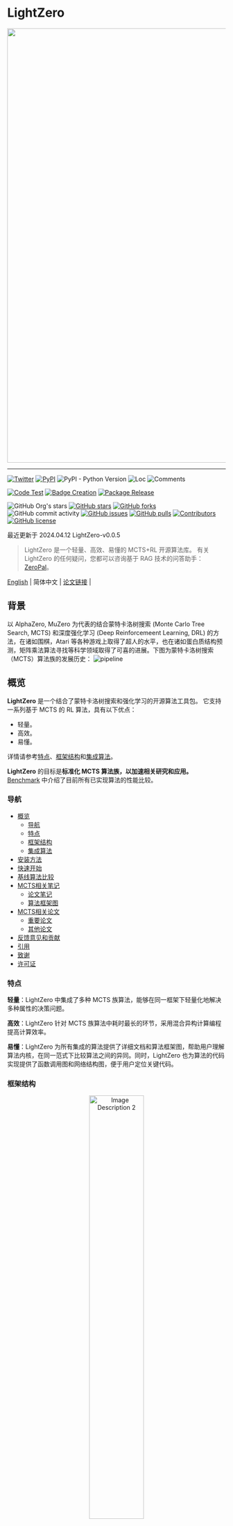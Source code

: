 <div id="top"></div>

# LightZero

<div align="center">
    <img width="1000px" height="auto" src="https://github.com/opendilab/LightZero/blob/main/LightZero.png"></a>
</div>

---

[![Twitter](https://img.shields.io/twitter/url?style=social&url=https%3A%2F%2Ftwitter.com%2Fopendilab)](https://twitter.com/opendilab)
[![PyPI](https://img.shields.io/pypi/v/LightZero)](https://pypi.org/project/LightZero/)
![PyPI - Python Version](https://img.shields.io/pypi/pyversions/LightZero)
![Loc](https://img.shields.io/endpoint?url=https://gist.githubusercontent.com/HansBug/e002642132ec758e99264118c66778a4/raw/loc.json)
![Comments](https://img.shields.io/endpoint?url=https://gist.githubusercontent.com/HansBug/e002642132ec758e99264118c66778a4/raw/comments.json)

[![Code Test](https://github.com/opendilab/LightZero/workflows/Code%20Test/badge.svg)](https://github.com/opendilab/LightZero/actions?query=workflow%3A%22Code+Test%22)
[![Badge Creation](https://github.com/opendilab/LightZero/workflows/Badge%20Creation/badge.svg)](https://github.com/opendilab/LightZero/actions?query=workflow%3A%22Badge+Creation%22)
[![Package Release](https://github.com/opendilab/LightZero/workflows/Package%20Release/badge.svg)](https://github.com/opendilab/LightZero/actions?query=workflow%3A%22Package+Release%22)

![GitHub Org's stars](https://img.shields.io/github/stars/opendilab)
[![GitHub stars](https://img.shields.io/github/stars/opendilab/LightZero)](https://github.com/opendilab/LightZero/stargazers)
[![GitHub forks](https://img.shields.io/github/forks/opendilab/LightZero)](https://github.com/opendilab/LightZero/network)
![GitHub commit activity](https://img.shields.io/github/commit-activity/m/opendilab/LightZero)
[![GitHub issues](https://img.shields.io/github/issues/opendilab/LightZero)](https://github.com/opendilab/LightZero/issues)
[![GitHub pulls](https://img.shields.io/github/issues-pr/opendilab/LightZero)](https://github.com/opendilab/LightZero/pulls)
[![Contributors](https://img.shields.io/github/contributors/opendilab/LightZero)](https://github.com/opendilab/LightZero/graphs/contributors)
[![GitHub license](https://img.shields.io/github/license/opendilab/LightZero)](https://github.com/opendilab/LightZero/blob/master/LICENSE)

最近更新于 2024.04.12 LightZero-v0.0.5

> LightZero 是一个轻量、高效、易懂的 MCTS+RL 开源算法库。
> 有关 LightZero 的任何疑问，您都可以咨询基于 RAG 技术的问答助手：[ZeroPal](https://huggingface.co/spaces/OpenDILabCommunity/ZeroPal)。

[English](https://github.com/opendilab/LightZero/blob/main/README.md) | 简体中文 | [论文链接](https://arxiv.org/pdf/2310.08348.pdf) | 


## 背景

以 AlphaZero, MuZero 为代表的结合蒙特卡洛树搜索 (Monte Carlo Tree Search, MCTS) 和深度强化学习 (Deep Reinforcemeent Learning, DRL) 的方法，在诸如围棋，Atari 等各种游戏上取得了超人的水平，也在诸如蛋白质结构预测，矩阵乘法算法寻找等科学领域取得了可喜的进展。下图为蒙特卡洛树搜索（MCTS）算法族的发展历史：
![pipeline](assets/mcts_rl_evolution_overview.png)

## 概览

**LightZero** 是一个结合了蒙特卡洛树搜索和强化学习的开源算法工具包。 它支持一系列基于 MCTS 的 RL 算法，具有以下优点：
- 轻量。
- 高效。
- 易懂。

详情请参考[特点](#features)、[框架结构](#framework-structure)和[集成算法](#integrated-algorithms)。

**LightZero** 的目标是**标准化 MCTS 算法族，以加速相关研究和应用。** [Benchmark](#benchmark) 中介绍了目前所有已实现算法的性能比较。

### 导航
- [概览](#概览)
    - [导航](#导航)
    - [特点](#特点)
    - [框架结构](#框架结构)
    - [集成算法](#集成算法)
- [安装方法](#安装方法)
- [快速开始](#快速开始)
- [基线算法比较](#基线算法比较)
- [MCTS相关笔记](#MCTS-相关笔记)
    - [论文笔记](#论文笔记)
    - [算法框架图](#算法框架图)
- [MCTS相关论文](#MCTS-相关论文)
    - [重要论文](#重要论文)
    - [其他论文](#其他论文)
- [反馈意见和贡献](#反馈意见和贡献)
- [引用](#引用)
- [致谢](#致谢)
- [许可证](#许可证)

### 特点
**轻量**：LightZero 中集成了多种 MCTS 族算法，能够在同一框架下轻量化地解决多种属性的决策问题。

**高效**：LightZero 针对 MCTS 族算法中耗时最长的环节，采用混合异构计算编程提高计算效率。

**易懂**：LightZero 为所有集成的算法提供了详细文档和算法框架图，帮助用户理解算法内核，在同一范式下比较算法之间的异同。同时，LightZero 也为算法的代码实现提供了函数调用图和网络结构图，便于用户定位关键代码。

### 框架结构

<p align="center">
  <img src="assets/lightzero_pipeline.svg" alt="Image Description 2" width="50%" height="auto" style="margin: 0 1%;">
</p>

上图是 LightZero 的框架流程图。我们在下面简介其中的3个核心模块:

**Model**:
``Model`` 用于定义网络结构，包含``__init__``函数用于初始化网络结构，和``forward``函数用于计算网络的前向传播。

**Policy**:
``Policy`` 定义了对网络的更新方式和与环境交互的方式，包括三个过程，分别是训练过程（learn）、采样过程（collect）和评估过程（evaluate）。

**MCTS**:

``MCTS`` 定义了蒙特卡洛搜索树的结构和与``Policy``的交互方式。``MCTS``的实现包括 python 和 cpp 两种，分别在``ptree``和``ctree``中实现。

关于 LightZero 的文件结构，请参考 [lightzero_file_structure](https://github.com/opendilab/LightZero/blob/main/assets/lightzero_file_structure.svg)。

### 集成算法
LightZero 是基于 [PyTorch](https://pytorch.org/) 实现的 MCTS 算法库，在 MCTS 的实现中也用到了 cython 和 cpp。同时，LightZero 的框架主要基于 [DI-engine](https://github.com/opendilab/DI-engine) 实现。目前 LightZero 中集成的算法包括：
- [AlphaZero](https://www.science.org/doi/10.1126/science.aar6404)
- [MuZero](https://arxiv.org/abs/1911.08265)
- [Sampled MuZero](https://arxiv.org/abs/2104.06303)
- [Stochastic MuZero](https://openreview.net/pdf?id=X6D9bAHhBQ1)
- [EfficientZero](https://arxiv.org/abs/2111.00210)
- [Gumbel MuZero](https://openreview.net/pdf?id=bERaNdoegnO&)


LightZero 目前支持的环境及算法如下表所示：

| Env./Algo.    | AlphaZero | MuZero | EfficientZero | Sampled EfficientZero | Gumbel MuZero | Stochastic MuZero | ReZero |
|---------------| -------- | ------ |-------------| ------------------ | ---------- |----------------|----------------|
| TicTacToe     | ✔      | ✔      | 🔒           | 🔒                | ✔          | 🔒             |🔒             |
| Gomoku        | ✔      | ✔      | 🔒          | 🔒               | ✔          | 🔒             |✔          |
| Connect4      | ✔      | ✔      | 🔒          | 🔒               | 🔒           | 🔒             |✔          |
| 2048          | ---       | ✔      | 🔒            | 🔒                | 🔒           | ✔              |🔒             |
| Chess         | 🔒      | 🔒     | 🔒          | 🔒               | 🔒         | 🔒             |🔒             |
| Go            | 🔒      | 🔒     | 🔒          | 🔒               | 🔒         | 🔒             |🔒             |
| CartPole      | ---      | ✔      | ✔           | ✔                | ✔          | ✔              |✔             |
| Pendulum      | ---      | ✔      | ✔           | ✔                | ✔          | ✔              |🔒             |
| LunarLander   | ---      | ✔      | ✔           | ✔                | ✔          | ✔              |🔒             |
| BipedalWalker | ---      | ✔      | ✔           | ✔                | ✔          | 🔒              |🔒             |
| Atari         | ---      | ✔      | ✔           | ✔                | ✔          | ✔              |✔          |
| MuJoCo        | ---      | ✔     | ✔          | ✔                | 🔒         | 🔒               |🔒             |
| MiniGrid      | ---      | ✔     | ✔          | ✔               | 🔒         | 🔒             |🔒             |
| Bsuite        | ---      | ✔     | ✔          | ✔               | 🔒         | 🔒             |🔒             |
| Memory        | ---      | ✔     | ✔          | ✔               | 🔒         | 🔒             |🔒             |

<sup>(1): "✔" 表示对应的项目已经完成并经过良好的测试。</sup>

<sup>(2): "🔒" 表示对应的项目在等待列表中（正在进行中）。</sup>

<sup>(3): "---" 表示该算法不支持此环境。</sup>

## 安装方法

可以用以下命令从 Github 的源码中安装最新版的 LightZero：

```bash
git clone https://github.com/opendilab/LightZero.git
cd LightZero
pip3 install -e .
```

请注意，LightZero 目前仅支持在 `Linux` 和 `macOS` 平台上进行编译。
我们正在积极将该支持扩展到 `Windows` 平台。 

### 使用 Docker 进行安装

我们也提供了一个Dockerfile，用于设置包含运行 LightZero 库所需所有依赖项的环境。此 Docker 镜像基于 Ubuntu 20.04，并安装了Python 3.8以及其他必要的工具和库。
以下是如何使用我们的 Dockerfile 来构建 Docker 镜像，从该镜像运行一个容器，并在容器内执行 LightZero 代码的步骤。

1. **下载 Dockerfile**：Dockerfile 位于 LightZero 仓库的根目录中。将此[文件](https://github.com/opendilab/LightZero/blob/main/Dockerfile)下载到您的本地机器。

2. **准备构建上下文**：在您的本地机器上创建一个新的空目录，将 Dockerfile 移动到此目录，并导航到此目录。这一步有助于在构建过程中避免向 Docker 守护进程发送不必要的文件。
    ```bash
    mkdir lightzero-docker
    mv Dockerfile lightzero-docker/
    cd lightzero-docker/
    ```
3. **构建 Docker 镜像**：使用以下命令构建 Docker 镜像。此命令应在包含 Dockerfile 的目录内运行。
    ```bash
    docker build -t ubuntu-py38-lz:latest -f ./Dockerfile .
    ```
4. **从镜像运行容器**：使用以下命令以交互模式启动一个 Bash shell 的容器。
    ```bash
    docker run -dit --rm ubuntu-py38-lz:latest /bin/bash
    ```
5. **在容器内执行 LightZero 代码**：一旦你在容器内部，你可以使用以下命令运行示例 Python 脚本：
    ```bash
    python ./LightZero/zoo/classic_control/cartpole/config/cartpole_muzero_config.py
    ```

## 快速开始
使用如下代码在 [CartPole](https://gymnasium.farama.org/environments/classic_control/cart_pole/) 环境上快速训练一个 MuZero 智能体:

```bash
cd LightZero
python3 -u zoo/classic_control/cartpole/config/cartpole_muzero_config.py
```

使用如下代码在 [Pong](https://gymnasium.farama.org/environments/atari/pong/) 环境上快速训练一个 MuZero 智能体：

```bash
cd LightZero
python3 -u zoo/atari/config/atari_muzero_config.py
```

使用如下代码在 [TicTacToe](https://en.wikipedia.org/wiki/Tic-tac-toe) 环境上快速训练一个 MuZero 智能体：

```bash
cd LightZero
python3 -u zoo/board_games/tictactoe/config/tictactoe_muzero_bot_mode_config.py
```
## 定制化文档

为希望定制环境和算法的用户，我们提供了全面的指南：

- **环境定制：** [定制环境](https://github.com/opendilab/LightZero/blob/main/docs/source/tutorials/envs/customize_envs_zh.md)
- **算法定制：** [定制算法](https://github.com/opendilab/LightZero/blob/main/docs/source/tutorials/algos/customize_algos_zh.md)

如有任何疑问，欢迎随时联系我们寻求帮助。

## 基线算法比较

<details open><summary>点击折叠</summary>

- [AlphaZero](https://github.com/opendilab/LightZero/blob/main/lzero/policy/alphazero.py) 和 [MuZero](https://github.com/opendilab/LightZero/blob/main/lzero/policy/muzero.py) 在3个棋类游戏（[TicTacToe (井字棋)](https://github.com/opendilab/LightZero/blob/main/zoo/board_games/tictactoe/envs/tictactoe_env.py)，[Connect4](https://github.com/opendilab/LightZero/blob/main/zoo/board_games/connect4/envs/connect4_env.py) 和 [Gomoku (五子棋)](https://github.com/opendilab/LightZero/blob/main/zoo/board_games/gomoku/envs/gomoku_env.py)）上的基线结果：
<p align="center">
  <img src="assets/benchmark/main/tictactoe_bot-mode_main.png" alt="tictactoe_bot-mode_main" width="30%" height="auto" style="margin: 0 1%;">
  <img src="assets/benchmark/main/connect4_bot-mode_main.png" alt="connect4_bot-mode_main" width="30%" height="auto" style="margin: 0 1%;">
  <img src="assets/benchmark/main/gomoku_bot-mode_main.png" alt="gomoku_bot-mode_main" width="30%" height="auto" style="margin: 0 1%;">
</p>

- [MuZero](https://github.com/opendilab/LightZero/blob/main/lzero/policy/muzero.py)，[MuZero w/ SSL](https://github.com/opendilab/LightZero/blob/main/lzero/policy/muzero.py)，[EfficientZero](https://github.com/opendilab/LightZero/blob/main/lzero/policy/efficientzero.py) 和 [Sampled EfficientZero](https://github.com/opendilab/LightZero/blob/main/lzero/policy/sampled_efficientzero.py) 在3个代表性的 [Atari](https://github.com/opendilab/LightZero/blob/main/zoo/atari/envs/atari_lightzero_env.py) 离散动作空间环境上的基线结果：
<p align="center">
  <img src="assets/benchmark/main/pong_main.png" alt="pong_main" width="23%" height="auto" style="margin: 0 1%;">
  <img src="assets/benchmark/main/qbert_main.png" alt="qbert_main" width="23%" height="auto" style="margin: 0 1%;">
  <img src="assets/benchmark/main/mspacman_main.png" alt="mspacman_main" width="23%" height="auto" style="margin: 0 1%;">
  <img src="assets/benchmark/ablation/mspacman_sez_K.png" alt="mspacman_sez_K" width="23%" height="auto" style="margin: 0 1%;">
</p>

- [Sampled EfficientZero](https://github.com/opendilab/LightZero/blob/main/lzero/policy/sampled_efficientzero.py)（包括 ``Factored/Gaussian`` 2种策略表征方法）在5个连续动作空间环境（[Pendulum-v1](https://github.com/opendilab/LightZero/blob/main/zoo/classic_control/pendulum/envs/pendulum_lightzero_env.py)，[LunarLanderContinuous-v2](https://github.com/opendilab/LightZero/blob/main/zoo/box2d/lunarlander/envs/lunarlander_env.py)，[BipedalWalker-v3](https://github.com/opendilab/LightZero/blob/main/zoo/box2d/bipedalwalker/envs/bipedalwalker_env.py)，[Hopper-v3](https://github.com/opendilab/LightZero/blob/main/zoo/mujoco/envs/mujoco_lightzero_env.py) 和 [Walker2d-v3](https://github.com/opendilab/LightZero/blob/main/zoo/mujoco/envs/mujoco_lightzero_env.py)）上的基线结果：
> 其中 ``Factored Policy`` 表示智能体学习一个输出离散分布的策略网络，上述5种环境手动离散化后的动作空间维度分别为11、49（7^2）、256（4^4)、64 (4^3) 和 4096 (4^6)。``Gaussian Policy``表示智能体学习一个策略网络，该网络直接输出高斯分布的参数 μ 和 σ。

<p align="center">
  <img src="assets/benchmark/main/pendulum_main.png" alt="pendulum_main" width="30%" height="auto" style="margin: 0 1%;">
  <img src="assets/benchmark/ablation/pendulum_sez_K.png" alt="pendulum_sez_K" width="30%" height="auto" style="margin: 0 1%;">
  <img src="assets/benchmark/main/lunarlander_main.png" alt="lunarlander_main" width="30%" height="auto" style="margin: 0 1%;">
</p>
<p align="center">
  <img src="assets/benchmark/main/bipedalwalker_main.png" alt="bipedalwalker_main" width="30%" height="auto" style="margin: 0 1%;">
  <img src="assets/benchmark/main/hopper_main.png" alt="hopper_main" width="31.5%" height="auto" style="margin: 0 1%;">
  <img src="assets/benchmark/main/walker2d_main.png" alt="walker2d_main" width="31.5%" height="auto" style="margin: 0 1%;">
</p>

- [Gumbel MuZero](https://github.com/opendilab/LightZero/blob/main/lzero/policy/gumbel_muzero.py) 和 [MuZero](https://github.com/opendilab/LightZero/blob/main/lzero/policy/muzero.py) 在不同模拟次数下，在四个环境（[PongNoFrameskip-v4](https://github.com/opendilab/LightZero/blob/main/zoo/atari/envs/atari_lightzero_env.py), [MsPacmanNoFrameskip-v4]((https://github.com/opendilab/LightZero/blob/main/zoo/atari/envs/atari_lightzero_env.py)), [Gomoku](https://github.com/opendilab/LightZero/blob/main/zoo/board_games/gomoku/envs/gomoku_env.py) 和 [LunarLanderContinuous-v2](https://github.com/opendilab/LightZero/blob/main/zoo/box2d/lunarlander/envs/lunarlander_env.py)）上的基线结果：
<p align="center">
  <img src="assets/benchmark/ablation/pong_gmz_ns.png" alt="pong_gmz_ns" width="23%" height="auto" style="margin: 0 1%;">
  <img src="assets/benchmark/ablation/mspacman_gmz_ns.png" alt="mspacman_gmz_ns" width="23%" height="auto" style="margin: 0 1%;">
  <img src="assets/benchmark/ablation/gomoku_bot-mode_gmz_ns.png" alt="gomoku_bot-mode_gmz_ns" width="23%" height="auto" style="margin: 0 1%;">
  <img src="assets/benchmark/ablation/lunarlander_gmz_ns.png" alt="lunarlander_gmz_ns" width="23%" height="auto" style="margin: 0 1%;">
</p>

- [Stochastic MuZero](https://github.com/opendilab/LightZero/blob/main/lzero/policy/stochastic_muzero.py) 和 [MuZero](https://github.com/opendilab/LightZero/blob/main/lzero/policy/muzero.py) 在具有不同随机性程度的[2048环境](https://github.com/opendilab/LightZero/blob/main/zoo/game_2048/envs/game_2048_env.py) (num_chances=2/5) 上的基线结果：
<p align="center">
  <img src="assets/benchmark/main/2048/2048_stochasticmz_mz.png" alt="2048_stochasticmz_mz" width="30%" height="auto" style="margin: 0 1%;">
  <img src="assets/benchmark/main/2048/2048_stochasticmz_mz_nc5.png" alt="mspacman_gmz_ns" width="30%" height="auto" style="margin: 0 1%;">
</p>

- 结合不同的探索机制的 [MuZero w/ SSL](https://github.com/opendilab/LightZero/blob/main/lzero/policy/muzero.py) 在 [MiniGrid 环境](https://github.com/opendilab/LightZero/blob/main/zoo/minigrid/envs/minigrid_lightzero_env.py)上的基线结果：
<p align="center">
  <img src="assets/benchmark/main/minigrid/keycorridors3r3_exploration.png" alt="keycorridors3r3_exploration" width="30%" height="auto" style="margin: 0 1%;">
  <img src="assets/benchmark/main/minigrid/fourrooms_exploration.png" alt="fourrooms_exploration" width="30%" height="auto" style="margin: 0 1%;">
</p>

</details>

## MCTS 相关笔记

### 论文笔记

以下是 LightZero 中集成算法的中文详细文档：

<details open><summary>点击折叠</summary>

[AlphaZero](https://github.com/opendilab/LightZero/blob/main/assets/paper_notes/AlphaZero.pdf)

[MuZero](https://github.com/opendilab/LightZero/blob/main/assets/paper_notes/MuZero.pdf)

[EfficientZero](https://github.com/opendilab/LightZero/blob/main/assets/paper_notes/EfficientZero.pdf)

[SampledMuZero](https://github.com/opendilab/LightZero/blob/main/assets/paper_notes/SampledMuZero.pdf)

[GumbelMuZero](https://github.com/opendilab/LightZero/blob/main/assets/paper_notes/GumbelMuZero.pdf)

[StochasticMuZero](https://github.com/opendilab/LightZero/blob/main/assets/paper_notes/StochasticMuZero.pdf)

[算法概览图符号表](https://github.com/opendilab/LightZero/blob/main/assets/paper_notes/NotationTable.pdf)

</details>

### 算法框架图

以下是 LightZero 中集成算法的框架概览图：

<details closed>
<summary>(点击查看更多)</summary>

[MCTS](https://github.com/opendilab/LightZero/blob/main/assets/algo_overview/mcts_overview.pdf)

[AlphaZero](https://github.com/opendilab/LightZero/blob/main/assets/algo_overview/alphazero_overview.pdf)

[MuZero](https://github.com/opendilab/LightZero/blob/main/assets/algo_overview/muzero_overview.pdf)

[EfficientZero](https://github.com/opendilab/LightZero/blob/main/assets/algo_overview/efficientzero_overview.pdf)

[SampledMuZero](https://github.com/opendilab/LightZero/blob/main/assets/algo_overview/sampled_muzero_overview.pdf)

[GumbelMuZero](https://github.com/opendilab/LightZero/blob/main/assets/algo_overview/gumbel_muzero_overview.pdf)

</details>

## MCTS 相关论文

以下是关于 **MCTS** 相关的论文集合，[这一部分](#MCTS-相关论文) 将会持续更新，追踪 MCTS 的前沿动态。

### 重要论文

<details closed>
<summary>(点击查看更多)</summary>

#### LightZero Implemented series

- [2018 _Science_ AlphaZero: A general reinforcement learning algorithm that masters chess, shogi, and Go through self-play](https://www.science.org/doi/10.1126/science.aar6404)
- [2019 MuZero: Mastering Atari, Go, Chess and Shogi by Planning with a Learned Model](https://arxiv.org/abs/1911.08265)
- [2021 EfficientZero: Mastering Atari Games with Limited Data](https://arxiv.org/abs/2111.00210)
- [2021 Sampled MuZero: Learning and Planning in Complex Action Spaces](https://arxiv.org/abs/2104.06303)
- [2022 Stochastic MuZero: Plannig in Stochastic Environments with A Learned Model](https://openreview.net/pdf?id=X6D9bAHhBQ1)
- [2022 Gumbel MuZero: Policy Improvement by Planning with Gumbel](https://openreview.net/pdf?id=bERaNdoegnO&)


#### AlphaGo series

- [2015 _Nature_ AlphaGo Mastering the game of Go with deep neural networks and tree search](https://www.nature.com/articles/nature16961)
- [2017 _Nature_ AlphaGo Zero Mastering the game of Go without human knowledge](https://www.nature.com/articles/nature24270)
- [2019 ELF OpenGo: An Analysis and Open Reimplementation of AlphaZero](https://arxiv.org/abs/1902.04522) 
  - [Code](https://github.com/pytorch/ELF)
- [2023 Student of Games: A unified learning algorithm for both perfect and imperfect information games](https://www.science.org/doi/10.1126/sciadv.adg3256)

#### MuZero series
- [2022 Online and Offline Reinforcement Learning by Planning with a Learned Model](https://arxiv.org/abs/2104.06294)
- [2021 Vector Quantized Models for Planning](https://arxiv.org/abs/2106.04615)
- [2021 Muesli: Combining Improvements in Policy Optimization. ](https://arxiv.org/abs/2104.06159)

#### MCTS Analysis
- [2020 Monte-Carlo Tree Search as Regularized Policy Optimization](https://arxiv.org/abs/2007.12509)
- [2021 Self-Consistent Models and Values](https://arxiv.org/abs/2110.12840)
- [2022 Adversarial Policies Beat Professional-Level Go AIs](https://arxiv.org/abs/2211.00241)
- [2022 _PNAS_ Acquisition of Chess Knowledge in AlphaZero.](https://arxiv.org/abs/2111.09259)

#### MCTS Application
- [2023 Symbolic Physics Learner: Discovering governing equations via Monte Carlo tree search](https://openreview.net/pdf?id=ZTK3SefE8_Z)
- [2022 _Nature_ Discovering faster matrix multiplication algorithms with reinforcement learning](https://www.nature.com/articles/s41586-022-05172-4) 
  - [Code](https://github.com/deepmind/alphatensor)
- [2022 MuZero with Self-competition for Rate Control in VP9 Video Compression](https://arxiv.org/abs/2202.06626)
- [2021 DouZero: Mastering DouDizhu with Self-Play Deep Reinforcement Learning](https://arxiv.org/abs/2106.06135)
- [2019 Combining Planning and Deep Reinforcement Learning in Tactical Decision Making for Autonomous Driving](https://arxiv.org/pdf/1905.02680.pdf)

</details>

### 其他论文

<details closed>
<summary>(点击查看更多)</summary>

#### ICML
- [Scalable Safe Policy Improvement via Monte Carlo Tree Search](https://openreview.net/pdf?id=tevbBSzSfK) 2023
  - Alberto Castellini, Federico Bianchi, Edoardo Zorzi, Thiago D. Simão, Alessandro Farinelli, Matthijs T. J. Spaan
  - Key: safe policy improvement online using a MCTS based strategy, Safe Policy Improvement with Baseline Bootstrapping
  - ExpEnv: Gridworld and SysAdmin
- [Efficient Learning for AlphaZero via Path Consistency](https://proceedings.mlr.press/v162/zhao22h/zhao22h.pdf) 2022
  - Dengwei Zhao, Shikui Tu, Lei Xu
  - Key: limited amount of self-plays, path consistency (PC) optimality
  - ExpEnv: Go, Othello, Gomoku
- [Visualizing MuZero Models](https://arxiv.org/abs/2102.12924) 2021
  - Joery A. de Vries, Ken S. Voskuil, Thomas M. Moerland, Aske Plaat
  - Key: visualizing the value equivalent dynamics model, action trajectories diverge, two regularization techniques
  - ExpEnv: CartPole and MountainCar.
and internal state transition dynamics,
- [Convex Regularization in Monte-Carlo Tree Search](https://arxiv.org/pdf/2007.00391.pdf) 2021
  - Tuan Dam, Carlo D'Eramo, Jan Peters, Joni Pajarinen
  - Key: entropy-regularization backup operators, regret analysis, Tsallis etropy
  - ExpEnv: synthetic tree, Atari
- [Information Particle Filter Tree: An Online Algorithm for POMDPs with Belief-Based Rewards on Continuous Domains](http://proceedings.mlr.press/v119/fischer20a/fischer20a.pdf) 2020
  - Johannes Fischer, Ömer Sahin Tas
  - Key: Continuous POMDP, Particle Filter Tree, information-based reward shaping, Information Gathering.
  - ExpEnv: POMDPs.jl framework
  - [Code](https://github.com/johannes-fischer/icml2020_ipft)
- [Retro*: Learning Retrosynthetic Planning with Neural Guided A* Search](http://proceedings.mlr.press/v119/chen20k/chen20k.pdf) 2020
  - Binghong Chen, Chengtao Li, Hanjun Dai, Le Song 
  - Key: chemical retrosynthetic planning, neural-based A*-like algorithm, ANDOR tree
  - ExpEnv: USPTO datasets
  - [Code](https://github.com/binghong-ml/retro_star)
#### ICLR
- [The Update Equivalence Framework for Decision-Time Planning](https://openreview.net/forum?id=JXGph215fL) 2024
  - Samuel Sokota, Gabriele Farina, David J Wu, Hengyuan Hu, Kevin A. Wang, J Zico Kolter, Noam Brown
  - Key: imperfect-information games, search, decision-time planning, update equivalence
  - ExpEnv: Hanabi, 3x3 Abrupt Dark Hex and Phantom Tic-Tac-Toe
- [Efficient Multi-agent Reinforcement Learning by Planning](https://openreview.net/forum?id=CpnKq3UJwp) 2024
  - Qihan Liu, Jianing Ye, Xiaoteng Ma, Jun Yang, Bin Liang, Chongjie Zhang
  - Key: multi-agent reinforcement learning, planning, multi-agent MCTS
  - ExpEnv: SMAC, LunarLander, MuJoCo, and Google Research Football
- [Become a Proficient Player with Limited Data through Watching Pure Videos](https://openreview.net/pdf?id=Sy-o2N0hF4f) 2023
  - Weirui Ye, Yunsheng Zhang, Pieter Abbeel, Yang Gao
  - Key: pre-training from action-free videos, forward-inverse cycle consistency (FICC) objective based on vector quantization, pre-training phase, fine-tuning phase.
  - ExpEnv: Atari
- [Policy-Based Self-Competition for Planning Problems](https://arxiv.org/abs/2306.04403) 2023
  - Jonathan Pirnay, Quirin Göttl, Jakob Burger, Dominik Gerhard Grimm
  - Key: self-competition, find strong trajectories by planning against possible strategies of its past self.
  - ExpEnv: Traveling Salesman Problem and the Job-Shop Scheduling Problem.
- [Explaining Temporal Graph Models through an Explorer-Navigator Framework](https://openreview.net/pdf?id=BR_ZhvcYbGJ) 2023
  - Wenwen Xia, Mincai Lai, Caihua Shan, Yao Zhang, Xinnan Dai, Xiang Li, Dongsheng Li
  - Key: Temporal GNN Explainer, an explorer to find the event subsets with MCTS, a navigator that learns the correlations between events and helps reduce the search space.
  - ExpEnv: Wikipedia and Reddit, Synthetic datasets
- [SpeedyZero: Mastering Atari with Limited Data and Time](https://openreview.net/pdf?id=Mg5CLXZgvLJ) 2023
  - Yixuan Mei, Jiaxuan Gao, Weirui Ye, Shaohuai Liu, Yang Gao, Yi Wu
  - Key: distributed RL system, Priority Refresh, Clipped LARS
  - ExpEnv: Atari
- [Efficient Offline Policy Optimization with a Learned Model](https://openreview.net/pdf?id=Yt-yM-JbYFO) 2023
  - Zichen Liu, Siyi Li, Wee Sun Lee, Shuicheng YAN, Zhongwen Xu
  - Key: Regularized One-Step Model-based algorithm for Offline-RL
  - ExpEnv: Atari，BSuite
  - [Code](https://github.com/sail-sg/rosmo/tree/main)
- [Enabling Arbitrary Translation Objectives with Adaptive Tree Search](https://arxiv.org/pdf/2202.11444.pdf) 2022
  - Wang Ling, Wojciech Stokowiec, Domenic Donato, Chris Dyer, Lei Yu, Laurent Sartran, Austin Matthews
  - Key: adaptive tree search, translation models, autoregressive models, 
  - ExpEnv: Chinese–English and Pashto–English tasks from WMT2020, German–English from WMT2014
- [What's Wrong with Deep Learning in Tree Search for Combinatorial Optimization](https://arxiv.org/abs/2201.10494) 2022
  - Maximili1an Böther, Otto Kißig, Martin Taraz, Sarel Cohen, Karen Seidel, Tobias Friedrich
  - Key: Combinatorial optimization, open-source benchmark suite for the NP-hard MAXIMUM INDEPENDENT SET problem, an in-depth analysis of the popular guided tree search algorithm,  compare the tree search implementations to other solvers
  - ExpEnv: NP-hard MAXIMUM INDEPENDENT SET.
  - [Code](https://github.com/maxiboether/mis-benchmark-framework)
- [Monte-Carlo Planning and Learning with Language Action Value Estimates](https://openreview.net/pdf?id=7_G8JySGecm) 2021
  - Youngsoo Jang, Seokin Seo, Jongmin Lee, Kee-Eung Kim
  - Key: Monte-Carlo tree search with language-driven exploration, locally optimistic language value estimates,
  - ExpEnv: Interactive Fiction (IF) games
- [Practical Massively Parallel Monte-Carlo Tree Search Applied to Molecular Design](https://arxiv.org/abs/2006.10504) 2021
  - Xiufeng Yang, Tanuj Kr Aasawat, Kazuki Yoshizoe
  - Key: massively parallel Monte-Carlo Tree Search, molecular design, Hash-driven parallel search, 
  - ExpEnv:  octanol-water partition coefficient (logP) penalized by the synthetic accessibility (SA) and large Ring Penalty score.
- [Watch the Unobserved: A Simple Approach to Parallelizing Monte Carlo Tree Search](https://arxiv.org/pdf/1810.11755.pdf) 2020
  - Anji Liu, Jianshu Chen, Mingze Yu, Yu Zhai, Xuewen Zhou, Ji Liu
  - Key: parallel Monte-Carlo Tree Search, partition the tree into sub-trees efficiently, compare the observation ratio of each processor
  - ExpEnv: speedup and performance comparison on JOY-CITY game, average episode return on atari game
  - [Code](https://github.com/liuanji/WU-UCT)
- [Learning to Plan in High Dimensions via Neural Exploration-Exploitation Trees](https://openreview.net/pdf?id=rJgJDAVKvB) 2020
  - Binghong Chen, Bo Dai, Qinjie Lin, Guo Ye, Han Liu, Le Song
  - Key: meta path planning algorithm, exploits a novel neural architecture which can learn promising search directions from problem structures.
  - ExpEnv: a 2d workspace with a 2 DoF (degrees of freedom) point robot, a 3 DoF stick robot and a 5 DoF snake robot

#### NeurIPS
- [LightZero: A Unified Benchmark for Monte Carlo Tree Search in General Sequential Decision Scenarios](https://openreview.net/pdf?id=oIUXpBnyjv) 2023
  - Yazhe Niu, Yuan Pu, Zhenjie Yang, Xueyan Li, Tong Zhou, Jiyuan Ren, Shuai Hu, Hongsheng Li, Yu Liu
  - Key: the first unified benchmark for deploying MCTS/MuZero in general sequential decision scenarios.
  - ExpEnv: ClassicControl, Box2D, Atari, MuJoCo, GoBigger, MiniGrid, TicTacToe, ConnectFour, Gomoku, 2048, etc.
- [Large Language Models as Commonsense Knowledge for Large-Scale Task Planning](https://openreview.net/pdf?id=Wjp1AYB8lH) 2023
  - Zirui Zhao, Wee Sun Lee, David Hsu
  - Key: world model (LLM) and the LLM-induced policy can be combined in MCTS, to scale up task planning.
  - ExpEnv: multiplication, travel planning, object rearrangement
- [Monte Carlo Tree Search with Boltzmann Exploration](https://openreview.net/pdf?id=NG4DaApavi) 2023
  - Michael Painter, Mohamed Baioumy, Nick Hawes, Bruno Lacerda
  - Key: Boltzmann exploration with MCTS, optimal actions for the maximum entropy objective do not necessarily correspond to optimal actions for the original objective, two improved algorithms.
  - ExpEnv: the Frozen Lake environment, the Sailing Problem, Go
- [Generalized Weighted Path Consistency for Mastering Atari Games](https://openreview.net/pdf?id=vHRLS8HhK1) 2023
  - Dengwei Zhao, Shikui Tu, Lei Xu
  - Key: Generalized Weighted Path Consistency, A weighting mechanism.
  - ExpEnv: Atari
- [Accelerating Monte Carlo Tree Search with Probability Tree State Abstraction](https://openreview.net/pdf?id=0zeLTZAqaJ) 2023
  - Yangqing Fu, Ming Sun, Buqing Nie, Yue Gao
  - Key: probability tree state abstraction, transitivity and aggregation error bound
  - ExpEnv: Atari, CartPole, LunarLander, Gomoku
- [Spending Thinking Time Wisely: Accelerating MCTS with Virtual Expansions](https://openreview.net/pdf?id=B_LdLljS842) 2022
  - Weirui Ye, Pieter Abbeel, Yang Gao
  - Key: trade off computation versus performancem, virtual expansions, spend thinking time adaptively.
  - ExpEnv: Atari, 9x9 Go
- [Planning for Sample Efficient Imitation Learning](https://openreview.net/forum?id=BkN5UoAqF7) 2022
  - Zhao-Heng Yin, Weirui Ye, Qifeng Chen, Yang Gao
  - Key: Behavioral Cloning，Adversarial Imitation Learning (AIL)，MCTS-based RL，
  - ExpEnv: DeepMind Control Suite
  - [Code](https://github.com/zhaohengyin/EfficientImitate)
- [Evaluation Beyond Task Performance: Analyzing Concepts in AlphaZero in Hex](https://openreview.net/pdf?id=dwKwB2Cd-Km) 2022 
  - Charles Lovering, Jessica Zosa Forde, George Konidaris, Ellie Pavlick, Michael L. Littman
  - Key: AlphaZero’s internal representations, model probing and behavioral tests, how these concepts are captured in the network.
  - ExpEnv: Hex
- [Are AlphaZero-like Agents Robust to Adversarial Perturbations?](https://openreview.net/pdf?id=yZ_JlZaOCzv) 2022
  - Li-Cheng Lan, Huan Zhang, Ti-Rong Wu, Meng-Yu Tsai, I-Chen Wu, 4 Cho-Jui Hsieh
  - Key:  adversarial states, first adversarial attack on Go AIs
  - ExpEnv: Go
- [Monte Carlo Tree Descent for Black-Box Optimization](https://openreview.net/pdf?id=FzdmrTUyZ4g) 2022
  - Yaoguang Zhai, Sicun Gao
  - Key: Black-Box Optimization, how to further integrate samplebased descent for faster optimization. 
  - ExpEnv: synthetic functions for nonlinear optimization, reinforcement learning problems in MuJoCo locomotion environments, and optimization problems in Neural Architecture Search (NAS).
- [Monte Carlo Tree Search based Variable Selection for High Dimensional Bayesian Optimization](https://openreview.net/pdf?id=SUzPos_pUC) 2022
  - Lei Song∗ , Ke Xue∗ , Xiaobin Huang, Chao Qian
  - Key:  a low-dimensional subspace via MCTS, optimizes in the subspace with any Bayesian optimization algorithm.
  - ExpEnv: NAS-bench problems and MuJoCo locomotion
- [Monte Carlo Tree Search With Iteratively Refining State Abstractions](https://proceedings.neurips.cc/paper/2021/file/9b0ead00a217ea2c12e06a72eec4923f-Paper.pdf) 2021
  - Samuel Sokota, Caleb Ho, Zaheen Ahmad, J. Zico Kolter
  - Key: stochastic environments, Progressive widening, abstraction refining,
  - ExpEnv:  Blackjack, Trap, five by five Go.
- [Deep Synoptic Monte Carlo Planning in Reconnaissance Blind Chess](https://proceedings.neurips.cc/paper/2021/file/215a71a12769b056c3c32e7299f1c5ed-Paper.pdf) 2021
  - Gregory Clark
  - Key: imperfect information, belief state with an unweighted particle filter, a novel stochastic abstraction of information states.
  - ExpEnv:  reconnaissance blind chess
- [POLY-HOOT: Monte-Carlo Planning in Continuous Space MDPs with Non-Asymptotic Analysis](https://proceedings.neurips.cc/paper/2020/file/30de24287a6d8f07b37c716ad51623a7-Paper.pdf) 2020
  - Weichao Mao, Kaiqing Zhang, Qiaomin Xie, Tamer Ba¸sar
  - Key: continuous state-action spaces, Hierarchical Optimistic Optimization,
  - ExpEnv: CartPole, Inverted Pendulum, Swing-up, and LunarLander.
- [Learning Search Space Partition for Black-box Optimization using Monte Carlo Tree Search](https://proceedings.neurips.cc/paper/2020/file/e2ce14e81dba66dbff9cbc35ecfdb704-Paper.pdf) 2020
  - Linnan Wang, Rodrigo Fonseca, Yuandong Tian
  - Key: learns the partition of the search space using a few samples, a nonlinear decision boundary and learns a local model to pick good candidates.
  - ExpEnv: MuJoCo locomotion tasks, Small-scale Benchmarks, 
- [Mix and Match: An Optimistic Tree-Search Approach for Learning Models from Mixture Distributions](https://arxiv.org/abs/1907.10154) 2020
  - Matthew Faw, Rajat Sen, Karthikeyan Shanmugam, Constantine Caramanis, Sanjay Shakkottai
  - Key: covariate shift problem, Mix&Match combines stochastic gradient descent (SGD) with optimistic tree search and model re-use (evolving partially trained models with samples from different mixture distributions)
  - [Code](https://github.com/matthewfaw/mixnmatch)

#### Other Conference or Journal
- [Learning to Stop: Dynamic Simulation Monte-Carlo Tree Search](https://arxiv.org/pdf/2012.07910.pdf) AAAI 2021.
- [On Monte Carlo Tree Search and Reinforcement Learning](https://www.jair.org/index.php/jair/article/download/11099/26289/20632) Journal of Artificial Intelligence Research 2017.
- [Sample-Efficient Neural Architecture Search by Learning Actions for Monte Carlo Tree Search](https://arxiv.org/pdf/1906.06832) IEEE Transactions on Pattern Analysis and Machine Intelligence 2022.
</details>

## 反馈意见和贡献
- 有任何疑问或意见都可以在 github 上直接 [提出 issue](https://github.com/opendilab/LightZero/issues/new/choose)
- 开启或参加 [GitHub 论坛](https://github.com/opendilab/LightZero/discussions)
- 在 LightZero [discord server](https://discord.gg/qZTQTycu) 上进行讨论
- 或者联系我们的邮箱 (opendilab@pjlab.org.cn)

- 感谢所有的反馈意见，包括对算法和系统设计。这些反馈意见和建议都会让 LightZero 变得更好。 


## 引用

```latex
@misc{lightzero,
      title={LightZero: A Unified Benchmark for Monte Carlo Tree Search in General Sequential Decision Scenarios},
      author={Yazhe Niu and Yuan Pu and Zhenjie Yang and Xueyan Li and Tong Zhou and Jiyuan Ren and Shuai Hu and Hongsheng Li and Yu Liu},
      year={2023},
      eprint={2310.08348},
      archivePrefix={arXiv},
      primaryClass={cs.LG}
}
```

## 致谢
此算法库的实现部分基于以下 GitHub 仓库，非常感谢这些开创性工作：
- https://github.com/opendilab/DI-engine
- https://github.com/deepmind/mctx
- https://github.com/YeWR/EfficientZero
- https://github.com/werner-duvaud/muzero-general

特别感谢以下贡献者 [@PaParaZz1](https://github.com/PaParaZz1), [@karroyan](https://github.com/karroyan), [@nighood](https://github.com/nighood), 
[@jayyoung0802](https://github.com/jayyoung0802), [@timothijoe](https://github.com/timothijoe), [@TuTuHuss](https://github.com/TuTuHuss), [@HarryXuancy](https://github.com/HarryXuancy), [@puyuan1996](https://github.com/puyuan1996), [@HansBug](https://github.com/HansBug) 对本项目的贡献和支持。

感谢所有为此项目做出贡献的人：
<a href="https://github.com/opendilab/LightZero/graphs/contributors">
<img src="https://contrib.rocks/image?repo=opendilab/LightZero" />
</a>

## 许可证

本仓库中的所有代码都符合 [Apache License 2.0](https://www.apache.org/licenses/LICENSE-2.0)。

<p align="right">(<a href="#top">回到顶部</a>)</p>

